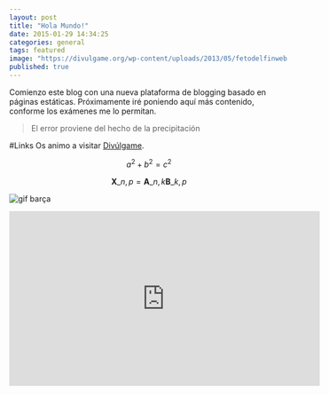 ```yaml
---
layout: post
title: "Hola Mundo!"
date: 2015-01-29 14:34:25
categories: general
tags: featured
image: "https://divulgame.org/wp-content/uploads/2013/05/fetodelfinweb.jpg"
published: true
---
```


Comienzo este blog con una nueva plataforma de blogging basado en páginas estáticas. Próximamente iré poniendo aquí más contenido, conforme los exámenes me lo permitan.

> El error proviene del hecho de la precipitación



#Links
Os animo a visitar [Divúlgame](http://www.divulgame.net).


$$a^2 + b^2 = c^2$$

$$ \mathbf{X}\_{n,p} = \mathbf{A}\_{n,k} \mathbf{B}\_{k,p} $$

![gif barça](https://lh5.googleusercontent.com/k2Wq8qYMO1baqLwJ8a3fPXFyWCNNdoNYM9BFq73YvoQ=s0 "elscatalans.gif")

<iframe width="560" height="315" src="https://www.youtube.com/embed/xYn3xlEHEvc" frameborder="0" allowfullscreen></iframe>

